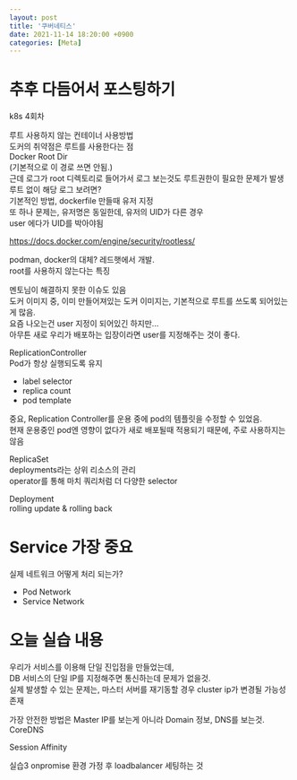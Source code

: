 ```yaml
---
layout: post
title: '쿠버네티스'
date: 2021-11-14 18:20:00 +0900
categories: [Meta]
---
```


# 추후 다듬어서 포스팅하기

k8s 4회차  

루트 사용하지 않는 컨테이너 사용방법  
도커의 취약점은 루트를 사용한다는 점  
Docker Root Dir  
(기본적으로 이 경로 쓰면 안됨.)  
근데 로그가 root 디렉토리로 들어가서 로그 보는것도 루트권한이 필요한 문제가 발생  
루트 없이 해당 로그 보려면?  
기본적인 방법, dockerfile 만들때 유저 지정  
또 하나 문제는, 유저명은 동일한데, 유저의 UID가 다른 경우  
user 에다가 UID를 박아야됨  

https://docs.docker.com/engine/security/rootless/  

podman, docker의 대체? 레드햇에서 개발.  
root를 사용하지 않는다는 특징  

멘토님이 해결하지 못한 이슈도 있음  
도커 이미지 중, 이미 만들어져있는 도커 이미지는, 기본적으로 루트를 쓰도록 되어있는게 많음.  
요즘 나오는건 user 지정이 되어있긴 하지만...  
아무튼 새로 우리가 배포하는 입장이라면 user를 지정해주는 것이 좋다.  

ReplicationController  
Pod가 항상 실행되도록 유지  
 - label selector  
 - replica count
 - pod template

중요, Replication Controller를 운용 중에 pod의 템플릿을 수정할 수 있었음.  
현재 운용중인 pod엔 영향이 없다가 새로 배포될때 적용되기 때문에, 주로 사용하지는 않음

ReplicaSet  
deployments라는 상위 리소스의 관리  
operator를 통해 마치 쿼리처럼 더 다양한 selector  

Deployment  
rolling update & rolling back  



# Service 가장 중요  
실제 네트워크 어떻게 처리 되는가?  

- Pod Network  
- Service Network


# 오늘 실습 내용
우리가 서비스를 이용해 단일 진입점을 만들었는데,  
DB 서비스의 단일 IP를 지정해주면 통신하는데 문제가 없을것.  
실제 발생할 수 있는 문제는, 마스터 서버를 재기동할 경우 cluster ip가 변경될 가능성 존재

가장 안전한 방법은 Master IP를 보는게 아니라 Domain 정보, DNS를 보는것.  
CoreDNS

Session Affinity  


실습3 onpromise 환경 가정 후 loadbalancer 세팅하는 것  
